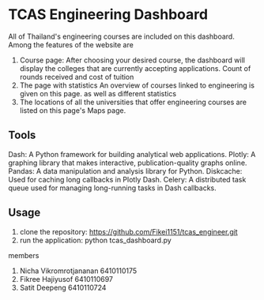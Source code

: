 # TCAS Engineering Dashboard

All of Thailand's engineering courses are included on this dashboard. Among the features of the website are
1. Course page: After choosing your desired course, the dashboard will display the colleges that are currently accepting applications. Count of rounds received and cost of tuition
2. The page with statistics An overview of courses linked to engineering is given on this page.  as well as different statistics
3. The locations of all the universities that offer engineering courses are listed on this page's Maps page.

## Tools
Dash: A Python framework for building analytical web applications.
Plotly: A graphing library that makes interactive, publication-quality graphs online.
Pandas: A data manipulation and analysis library for Python.
Diskcache: Used for caching long callbacks in Plotly Dash.
Celery: A distributed task queue used for managing long-running tasks in Dash callbacks.

## Usage
1. clone the repository: https://github.com/Fikei1151/tcas_engineer.git
2. run the application: python tcas_dashboard.py

members
1. Nicha   Vikromrotjananan  6410110175
2. Fikree  Hajiyusof         6410110697
3. Satit   Deepeng           6410110724
